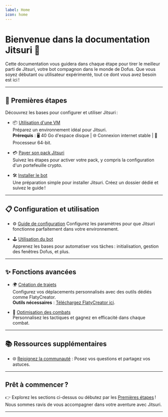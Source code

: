 ```yaml
---
label: Home
icon: home
---
```


# Bienvenue dans la documentation Jitsuri 🐾

Cette documentation vous guidera dans chaque étape pour tirer le meilleur parti de Jitsuri, votre bot compagnon dans le monde de Dofus. Que vous soyez débutant ou utilisateur expérimenté, tout ce dont vous avez besoin est ici !

---

## 🚀 Premières étapes

Découvrez les bases pour configurer et utiliser Jitsuri :

- 📦 [Utilisation d'une VM](vm-setup.md)  
  Préparez un environnement idéal pour Jitsuri.  
  **Prérequis** : 🖥️ 40 Go d'espace disque | 🌐 Connexion internet stable | 🔧 Processeur 64-bit.

- 💳 [Payer son pack Jitsuri](payment.md)  
  Suivez les étapes pour activer votre pack, y compris la configuration d'un portefeuille crypto.

- 🛠️ [Installer le bot](installation.md)  
  Une préparation simple pour installer Jitsuri. Créez un dossier dédié et suivez le guide !

---

## 📋 Configuration et utilisation

- ⚙️ [Guide de configuration](parameters.md)
  Configurez les paramètres pour que Jitsuri fonctionne parfaitement dans votre environnement.

- 🕹️ [Utilisation du bot](usage.md)  
  Apprenez les bases pour automatiser vos tâches : initialisation, gestion des fenêtres Dofus, et plus.

---

## ✨ Fonctions avancées

- 🌍 [Création de trajets](path-creation.md)  
  Configurez vos déplacements personnalisés avec des outils dédiés comme FlatyCreator.  
  **Outils nécessaires** : [Téléchargez FlatyCreator ici]().

- 🎯 [Optimisation des combats](combat.md)  
  Personnalisez les tactiques et gagnez en efficacité dans chaque combat.

---

## 📚 Ressources supplémentaires

- 🌐 [Rejoignez la communauté](https://discord.gg/jitsuri) : Posez vos questions et partagez vos astuces.

---

## Prêt à commencer ?

👉 Explorez les sections ci-dessus ou débutez par les [Premières étapes](vm-setup.md) ! Nous sommes ravis de vous accompagner dans votre aventure avec Jitsuri.

---
